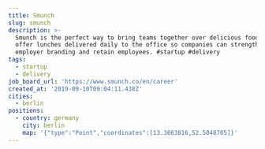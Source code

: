 ```yaml
---
title: Smunch
slug: smunch
description: >-
  Smunch is the perfect way to bring teams together over delicious food. We
  offer lunches delivered daily to the office so companies can strengthen their
  employer branding and retain employees. #startup #delivery
tags:
  - startup
  - delivery
job_board_url: 'https://www.smunch.co/en/career'
created_at: '2019-09-10T09:04:11.438Z'
cities:
  - berlin
positions:
  - country: germany
    city: berlin
    map: '{"type":"Point","coordinates":[13.3663816,52.5048705]}'
---
```


